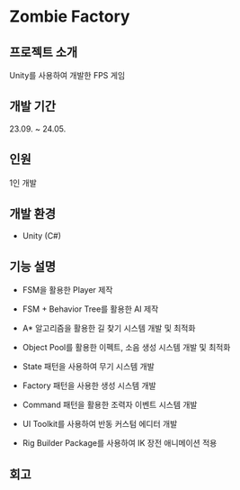 # Zombie Factory

## 프로젝트 소개
Unity를 사용하여 개발한 FPS 게임

## 개발 기간
23.09. ~ 24.05.

## 인원
1인 개발

## 개발 환경
* Unity (C#)

## 기능 설명

* FSM을 활용한 Player 제작

* FSM + Behavior Tree를 활용한 AI 제작


* A* 알고리즘을 활용한 길 찾기 시스템 개발 및 최적화

* Object Pool를 활용한 이펙트, 소음 생성 시스템 개발 및 최적화

* State 패턴을 사용하여 무기 시스템 개발

* Factory 패턴을 사용한 생성 시스템 개발

* Command 패턴을 활용한 조력자 이벤트 시스템 개발

* UI Toolkit를 사용하여 반동 커스텀 에디터 개발

* Rig Builder Package를 사용하여 IK 장전 애니메이션 적용


## 회고


